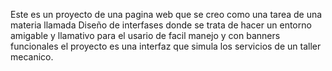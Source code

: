 Este es un proyecto de una pagina web que se creo como una tarea de una materia llamada Diseño de interfases
donde se trata de hacer un entorno amigable y llamativo para el usario de facil manejo y con banners funcionales
el proyecto es una interfaz que simula los servicios de un taller mecanico.
